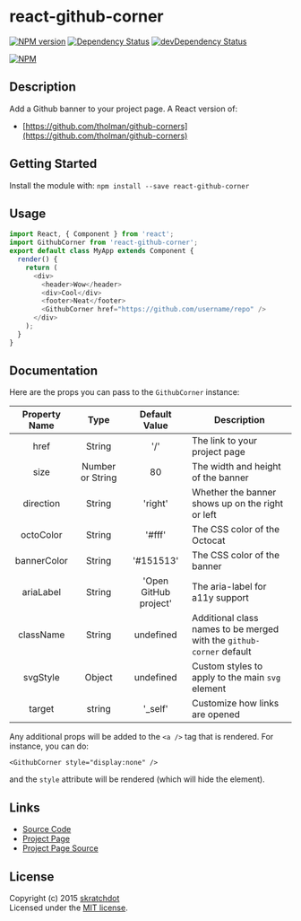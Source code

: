 # react-github-corner

[![NPM version](https://badge.fury.io/js/react-github-corner.svg)](http://badge.fury.io/js/react-github-corner)
[![Dependency Status](https://david-dm.org/skratchdot/react-github-corner.svg)](https://david-dm.org/skratchdot/react-github-corner)
[![devDependency Status](https://david-dm.org/skratchdot/react-github-corner/dev-status.svg)](https://david-dm.org/skratchdot/react-github-corner#info=devDependencies)

[![NPM](https://nodei.co/npm/react-github-corner.png)](https://npmjs.org/package/react-github-corner)


## Description

Add a Github banner to your project page. A React version of:

- [https://github.com/tholman/github-corners](https://github.com/tholman/github-corners)


## Getting Started

Install the module with: `npm install --save react-github-corner`


## Usage

```javascript
import React, { Component } from 'react';
import GithubCorner from 'react-github-corner';
export default class MyApp extends Component {
  render() {
    return (
      <div>
        <header>Wow</header>
        <div>Cool</div>
        <footer>Neat</footer>
        <GithubCorner href="https://github.com/username/repo" />
      </div>
    );
  }
}
```


## Documentation

Here are the props you can pass to the `GithubCorner` instance:

| Property Name | Type | Default Value | Description |
|:-------------:|:----:|:-------------:|-------------|
| href | String | '/' | The link to your project page |
| size | Number or String | 80 | The width and height of the banner |
| direction | String | 'right' | Whether the banner shows up on the right or left |
| octoColor | String | '#fff' | The CSS color of the Octocat |
| bannerColor | String | '#151513' | The CSS color of the banner |
| ariaLabel | String | 'Open GitHub project' | The aria-label for a11y support |
| className | String | undefined | Additional class names to be merged with the `github-corner` default |
| svgStyle | Object | undefined | Custom styles to apply to the main `svg` element |
| target | string | '_self' | Customize how links are opened |

Any additional props will be added to the `<a />` tag that is rendered.
For instance, you can do:
```
<GithubCorner style="display:none" />
```
and the `style` attribute will be rendered (which will hide the element).


## Links

- [Source Code](https://github.com/skratchdot/react-github-corner/)
- [Project Page](http://projects.skratchdot.com/react-github-corner/)
- [Project Page Source](https://github.com/skratchdot/react-github-corner/tree/gh-pages)


## License
Copyright (c) 2015 [skratchdot](http://skratchdot.com/)  
Licensed under the [MIT license](LICENSE-MIT).
